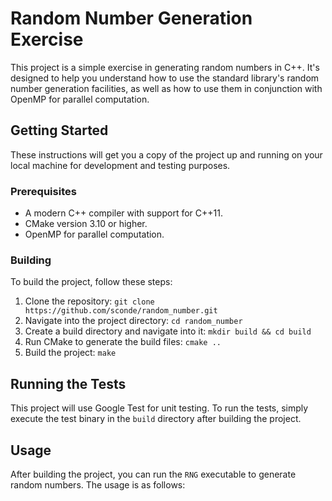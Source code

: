 # Random Number Generation Exercise

This project is a simple exercise in generating random numbers in C++. It's designed to help you understand how to use the standard library's random number generation facilities, as well as how to use them in conjunction with OpenMP for parallel computation.

## Getting Started

These instructions will get you a copy of the project up and running on your local machine for development and testing purposes.

### Prerequisites

- A modern C++ compiler with support for C++11.
- CMake version 3.10 or higher.
- OpenMP for parallel computation.

### Building

To build the project, follow these steps:

1. Clone the repository: `git clone https://github.com/sconde/random_number.git`
2. Navigate into the project directory: `cd random_number`
3. Create a build directory and navigate into it: `mkdir build && cd build`
4. Run CMake to generate the build files: `cmake ..`
5. Build the project: `make`

## Running the Tests

This project will use Google Test for unit testing. To run the tests, simply execute the test binary in the `build` directory after building the project.

## Usage

After building the project, you can run the `RNG` executable to generate random numbers. The usage is as follows:
